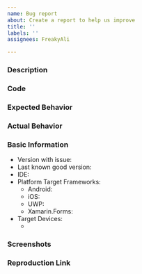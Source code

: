 ```yaml
---
name: Bug report
about: Create a report to help us improve
title: ''
labels: ''
assignees: FreakyAli

---
```


### Description

<!-- a general description goes here -->

### Code

<!-- a snippet of code that demonstrates the issue -->

### Expected Behavior

<!-- a general description of what was the expected behavior or result -->

### Actual Behavior

<!-- a general description of what really happened -->

### Basic Information

- Version with issue:  <!-- the version of SkiaSharp that has the issue -->
- Last known good version:  <!-- the version of SkiaSharp that still working -->
- IDE:  <!-- Visual Studio / Visual Studio for Mac / MonoDevelop / Visual Studio Code -->
- Platform Target Frameworks: <!-- all that apply, remove the platforms that aren't broken or haven't had any testing -->
  - Android: <!-- the version of the Android SDK you are compiling against, e.g. 7.1 --> 
  - iOS:  <!-- the version of the iOS SDK you are compiling against, e.g. 11.1 -->
  - UWP:  <!-- the version of the UWP SDK you are compiling against, e.g. 16299 --> 
  - Xamarin.Forms:  <!-- the version of Xamarin.Forms you are building for, e.g. 2.5.0.280555 -->
- Target Devices:
  -   <!-- the devices that you noticed this on, e.g. iPhone X -->

### Screenshots

<!-- if the issue is a visual issue, please include screenshots showing the problem if possible -->

### Reproduction Link

<!-- please upload or provide a link to a reproduction case -->
